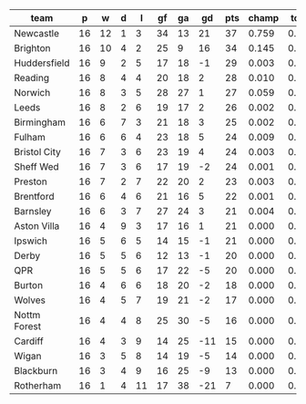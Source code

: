 |     team     | p  | w  | d | l  | gf | ga | gd  | pts | champ | top2  | top3  | top4  |  5-7  | bot4  | bot3  | bot2  |
|--------------|----|----|---|----|----|----|-----|-----|-------|-------|-------|-------|-------|-------|-------|-------|
| Newcastle    | 16 | 12 | 1 |  3 | 34 | 13 |  21 |  37 | 0.759 | 0.924 | 0.969 | 0.986 | 0.011 | 0.000 | 0.000 | 0.000|
| Brighton     | 16 | 10 | 4 |  2 | 25 |  9 |  16 |  34 | 0.145 | 0.520 | 0.716 | 0.820 | 0.127 | 0.000 | 0.000 | 0.000|
| Huddersfield | 16 |  9 | 2 |  5 | 17 | 18 |  -1 |  29 | 0.003 | 0.026 | 0.073 | 0.139 | 0.232 | 0.018 | 0.011 | 0.005|
| Reading      | 16 |  8 | 4 |  4 | 20 | 18 |   2 |  28 | 0.010 | 0.067 | 0.167 | 0.284 | 0.296 | 0.005 | 0.002 | 0.001|
| Norwich      | 16 |  8 | 3 |  5 | 28 | 27 |   1 |  27 | 0.059 | 0.263 | 0.482 | 0.631 | 0.220 | 0.000 | 0.000 | 0.000|
| Leeds        | 16 |  8 | 2 |  6 | 19 | 17 |   2 |  26 | 0.002 | 0.022 | 0.064 | 0.121 | 0.224 | 0.021 | 0.010 | 0.004|
| Birmingham   | 16 |  6 | 7 |  3 | 21 | 18 |   3 |  25 | 0.002 | 0.015 | 0.047 | 0.094 | 0.191 | 0.031 | 0.017 | 0.008|
| Fulham       | 16 |  6 | 6 |  4 | 23 | 18 |   5 |  24 | 0.009 | 0.062 | 0.156 | 0.269 | 0.286 | 0.006 | 0.003 | 0.001|
| Bristol City | 16 |  7 | 3 |  6 | 23 | 19 |   4 |  24 | 0.003 | 0.024 | 0.073 | 0.141 | 0.233 | 0.016 | 0.008 | 0.003|
| Sheff Wed    | 16 |  7 | 3 |  6 | 17 | 19 |  -2 |  24 | 0.001 | 0.007 | 0.023 | 0.052 | 0.132 | 0.058 | 0.032 | 0.015|
| Preston      | 16 |  7 | 2 |  7 | 22 | 20 |   2 |  23 | 0.003 | 0.024 | 0.079 | 0.151 | 0.247 | 0.016 | 0.009 | 0.004|
| Brentford    | 16 |  6 | 4 |  6 | 21 | 16 |   5 |  22 | 0.001 | 0.005 | 0.017 | 0.036 | 0.117 | 0.076 | 0.044 | 0.020|
| Barnsley     | 16 |  6 | 3 |  7 | 27 | 24 |   3 |  21 | 0.004 | 0.033 | 0.092 | 0.173 | 0.254 | 0.015 | 0.006 | 0.002|
| Aston Villa  | 16 |  4 | 9 |  3 | 17 | 16 |   1 |  21 | 0.000 | 0.003 | 0.012 | 0.030 | 0.097 | 0.098 | 0.057 | 0.027|
| Ipswich      | 16 |  5 | 6 |  5 | 14 | 15 |  -1 |  21 | 0.000 | 0.001 | 0.003 | 0.007 | 0.036 | 0.235 | 0.150 | 0.083|
| Derby        | 16 |  5 | 5 |  6 | 12 | 13 |  -1 |  20 | 0.000 | 0.001 | 0.003 | 0.009 | 0.038 | 0.228 | 0.147 | 0.078|
| QPR          | 16 |  5 | 5 |  6 | 17 | 22 |  -5 |  20 | 0.000 | 0.002 | 0.010 | 0.022 | 0.082 | 0.124 | 0.075 | 0.036|
| Burton       | 16 |  4 | 6 |  6 | 18 | 20 |  -2 |  18 | 0.000 | 0.001 | 0.005 | 0.013 | 0.054 | 0.185 | 0.121 | 0.062|
| Wolves       | 16 |  4 | 5 |  7 | 19 | 21 |  -2 |  17 | 0.000 | 0.000 | 0.003 | 0.007 | 0.036 | 0.252 | 0.173 | 0.094|
| Nottm Forest | 16 |  4 | 4 |  8 | 25 | 30 |  -5 |  16 | 0.000 | 0.001 | 0.005 | 0.015 | 0.067 | 0.151 | 0.094 | 0.049|
| Cardiff      | 16 |  4 | 3 |  9 | 14 | 25 | -11 |  15 | 0.000 | 0.000 | 0.001 | 0.002 | 0.011 | 0.446 | 0.331 | 0.209|
| Wigan        | 16 |  3 | 5 |  8 | 14 | 19 |  -5 |  14 | 0.000 | 0.000 | 0.000 | 0.000 | 0.002 | 0.657 | 0.550 | 0.410|
| Blackburn    | 16 |  3 | 4 |  9 | 16 | 25 |  -9 |  13 | 0.000 | 0.000 | 0.000 | 0.001 | 0.005 | 0.571 | 0.453 | 0.309|
| Rotherham    | 16 |  1 | 4 | 11 | 17 | 38 | -21 |   7 | 0.000 | 0.000 | 0.000 | 0.000 | 0.001 | 0.791 | 0.706 | 0.582|
